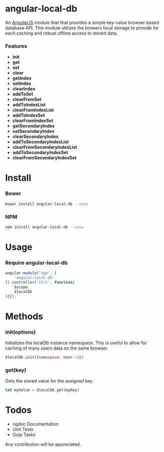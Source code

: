 angular-local-db
=========

An [AngularJS](https://github.com/angular/angular.js) module that that provides a simple key-value browser based database API. This module utilizes the browers local storage to provide for each caching and robust offline access to stored data.

### Features

* **init**
* **get**
* **set**
* **clear**
* **getIndex**
* **setIndex**
* **clearIndex**
* **addToSet**
* **clearFromSet**
* **addToIndexList**
* **clearFromIndexList**
* **addToIndexSet**
* **clearFromIndexSet**
* **getSecondaryIndex**
* **setSecondaryIndex**
* **clearSecondaryIndex**
* **addToSecondaryIndexList**
* **clearFromSecondaryIndexList**
* **addToSecondaryIndexSet**
* **clearFromSecondaryIndexSet**

Install
=======

### Bower

```bash
bower install angular-local-db --save
```

### NPM
```bash
npm install angular-local-db --save
```

Usage
=====

### Require angular-local-db

```javascript
angular.module('app', [
    'angular-local-db'
]).controller('Ctrl', function(
    $scope,
    $localDb
){});
```

Methods
=====

### init(options)
Initializes the localDb instance namespace. This is useful to allow for caching of many users data on the same browser.

```javascript
$localDb.init({namespace: User.id})
```

### get(key)
Gets the stored value for the assigned key.

```javascript
let myValue = $localDb.get(myKey)
```

Todos
=====

* ngdoc Documentation
* Unit Tests
* Gulp Tasks

Any contribution will be appreciated.